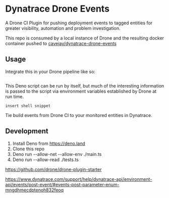 # Dynatrace Drone Events

A Drone CI Plugin for pushing deployment events to tagged entities for greater visibility, automation and problem investigation.

This repo is consumed by a local instance of Drone and the resulting docker container pushed to [cavejay/dynatrace-drone-events](https://hub.docker.com/repository/docker/cavejay/dynatrace-drone-events/general)

## Usage

Integrate this in your Drone pipeline like so:

```yaml

```

This Deno script can be run by itself, but much of the interesting information is passed to the script via environment variables established by Drone at run time.

```shell
insert shell snippet
```

Tie build events from Drone CI to your monitored entities in Dynatrace.

## Development

1. Install Deno from https://deno.land
2. Clone this repo
3. Deno run --allow-net --allow-env ./main.ts
4. Deno run --allow-read ./tests.ts

https://github.com/drone/drone-plugin-starter

https://www.dynatrace.com/support/help/dynatrace-api/environment-api/events/post-event/#events-post-parameter-enum-mngdhmecdptenoh832feoq
